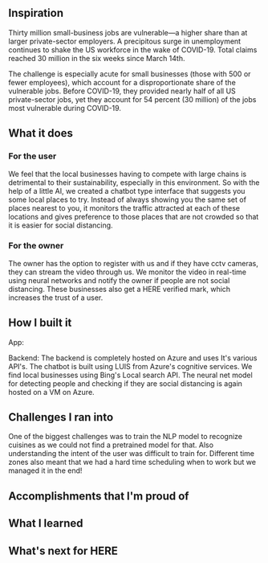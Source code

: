 ## Inspiration
Thirty million small-business jobs are vulnerable—a higher share than at larger private-sector employers. A precipitous surge in unemployment continues to shake the US workforce in the wake of COVID-19. Total claims reached 30 million in the six weeks since March 14th. 

The challenge is especially acute for small businesses (those with 500 or fewer employees), which account for a disproportionate share of the vulnerable jobs. Before COVID-19, they provided nearly half of all US private-sector jobs, yet they account for 54 percent (30 million) of the jobs most vulnerable during COVID-19.

## What it does

### For the user
We feel that the local businesses having to compete with large chains is detrimental to their sustainability, especially in this environment. So with the help of a little AI, we created a chatbot type interface that suggests you some local places to try. Instead of always showing you the same set of places nearest to you, it monitors the traffic attracted at each of these locations and gives preference to those places that are not crowded so that it is easier for social distancing.  

### For the owner 
The owner has the option to register with us and if they have cctv cameras, they can stream the video through us. We monitor the video in real-time using neural networks and notify the owner if people are not social distancing. These businesses also get a HERE verified mark, which increases the trust of a user.

## How I built it
App:

Backend: The backend is completely hosted on Azure and uses It's various API's. The chatbot is built using LUIS from Azure's cognitive services. We find local businesses using Bing's Local search API. The neural net model for detecting people and checking if they are social distancing is again hosted on a VM on Azure. 

## Challenges I ran into

One of the biggest challenges was to train the NLP model to recognize cuisines as we could not find a pretrained model for that. Also understanding the intent of the user was difficult to train for. Different time zones also meant that we had a hard time scheduling when to work but we managed it in the end! 

## Accomplishments that I'm proud of


## What I learned

## What's next for HERE
